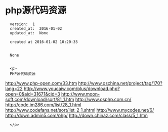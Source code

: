 
  # php源代码资源

      version:  1
      created_at:  2016-01-02
      updated_at:  None

      created at 2016-01-02 10:20:35 


      None


      <p>
      PHP源代码资源
http://www.php-open.com/33.htm
http://www.oschina.net/project/tag/170?lang=22
http://www.youcaiw.com/plus/download.php?open=0&aid=31671&cid=3
http://www.moon-soft.com/download/sort/81_1.htm
http://www.osphp.com.cn/
http://code.im286.com/list/28_1.html
http://www.codefans.net/sort/list_2_1.shtml
http://www.mycodes.net/6/
http://down.admin5.com/php/
http://down.chinaz.com/class/5_1.htm



      </p>

  